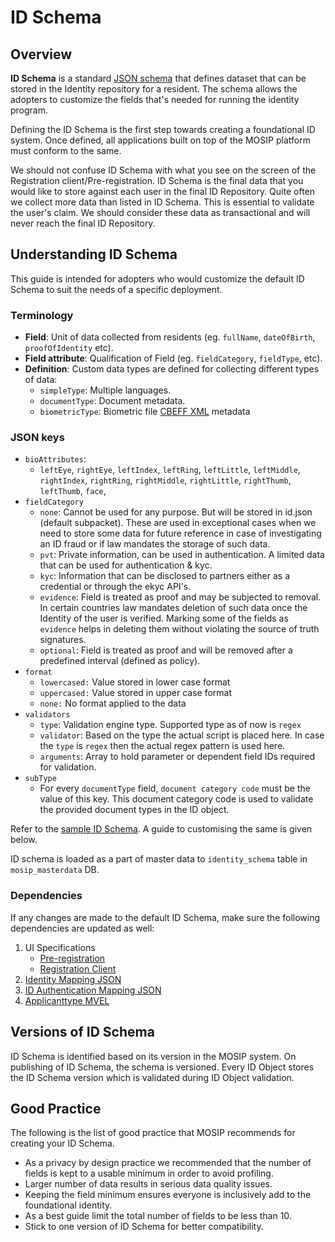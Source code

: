 # ID Schema

## Overview

**ID Schema** is a standard [JSON schema](https://json-schema.org/understanding-json-schema/) that defines dataset that can be stored in the Identity repository for a resident. The schema allows the adopters to customize the fields that's needed for running the identity program.&#x20;

Defining the ID Schema is the first step towards creating a foundational ID system. Once defined, all applications built on top of the MOSIP platform must conform to the same.

We should not confuse ID Schema with what you see on the screen of the Registration client/Pre-registration. ID Schema is the final data that you would like to store against each user in the final ID Repository. Quite often we collect more data than listed in ID Schema. This is essential to validate the user's claim. We should consider these data as transactional and will never reach the final ID Repository.

## Understanding ID Schema

This guide is intended for adopters who would customize the default ID Schema to suit the needs of a specific deployment.

### Terminology

* **Field**: Unit of data collected from residents (eg. `fullName`, `dateOfBirth`, `proofOfIdentity` etc).
* **Field attribute**: Qualification of Field (eg. `fieldCategory`, `fieldType`, etc).
* **Definition**: Custom data types are defined for collecting different types of data:
  * `simpleType`: Multiple languages.
  * `documentType`: Document metadata.
  * `biometricType`: Biometric file [CBEFF XML](cbeff-xml.md) metadata

### JSON keys

* `bioAttributes`:
  * `leftEye`, `rightEye`, `leftIndex`, `leftRing`, `leftLittle`, `leftMiddle`, `rightIndex`, `rightRing`, `rightMiddle`, `rightLittle`, `rightThumb`, `leftThumb`, `face`,
* `fieldCategory`
  * `none`: Cannot be used for any purpose. But will be stored in id.json (default subpacket). These are used in exceptional cases when we need to store some data for future reference in case of investigating an ID fraud or if law mandates the storage of such data.&#x20;
  * `pvt`: Private information, can be used in authentication. A limited data that can be used for authentication & kyc.
  * `kyc`: Information that can be disclosed to partners either as a credential or through the ekyc API's.
  * `evidence`: Field is treated as proof and may be subjected to removal. In certain countries law mandates deletion of such data once the Identity of the user is verified. Marking some of the fields as `evidence` helps in deleting them without violating the source of truth signatures.
  * `optional`: Field is treated as proof and will be removed after a predefined interval (defined as policy).
* `format`
  * `lowercased:` Value stored in lower case format
  * `uppercased:` Value stored in upper case format
  * `none:` No format applied to the data
* `validators`
  * `type`: Validation engine type. Supported type as of now is `regex`
  * `validator`: Based on the type the actual script is placed here.  In case the `type` is `regex` then the actual regex pattern is used here.
  * `arguments`: Array to hold parameter or dependent field IDs required for validation.
* `subType`
  * For every `documentType` field, `document category code` must be the value of this key. This document category code is used to validate the provided document types in the ID object.

Refer to the [sample ID Schema](\_files/id-schema/id-schema-sample.json). A guide to customising the same is given below.

ID schema is loaded as a part of master data to `identity_schema` table in `mosip_masterdata` DB.

### Dependencies

If any changes are made to the default ID Schema, make sure the following dependencies are updated as well:

1. UI Specifications
   * [Pre-registration](pre-registration-ui-specifications.md)
   * [Registration Client](registration-client-ui-specifications.md)
2. [Identity Mapping JSON](https://github.com/mosip/mosip-config/blob/develop3-v3/identity-mapping.json)
3. [ID Authentication Mapping JSON](https://github.com/mosip/mosip-config/blob/develop3-v3/id-authentication-mapping.json)
4. [Applicanttype MVEL](https://github.com/mosip/mosip-config/blob/develop3-v3/applicanttype.mvel)

## Versions of ID Schema

ID Schema is identified based on its version in the MOSIP system. On publishing of ID Schema, the schema is versioned. Every ID Object stores the ID Schema version which is validated during ID Object validation.

## Good Practice

The following is the list of good practice that MOSIP recommends for creating your ID Schema.

* As a privacy by design practice we recommended that the number of fields is kept to a usable minimum in order to avoid profiling.
* Larger number of data results in serious data quality issues.&#x20;
* Keeping the field minimum ensures everyone is inclusively add to the foundational identity.
* As a best guide limit the total number of fields to be less than 10.
* Stick to one version of ID Schema for better compatibility.&#x20;
